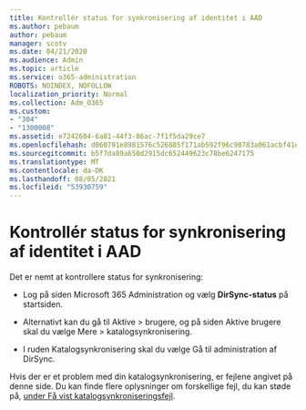 ```yaml
---
title: Kontrollér status for synkronisering af identitet i AAD
ms.author: pebaum
author: pebaum
manager: scotv
ms.date: 04/21/2020
ms.audience: Admin
ms.topic: article
ms.service: o365-administration
ROBOTS: NOINDEX, NOFOLLOW
localization_priority: Normal
ms.collection: Adm_O365
ms.custom:
- "304"
- "1300008"
ms.assetid: e7242604-6a81-44f3-86ac-7f1f5da29ce7
ms.openlocfilehash: d060791e8981576c526885f171ab592f96c98783a061acbf41e659b1f896b8cf
ms.sourcegitcommit: b5f7da89a650d2915dc652449623c78be6247175
ms.translationtype: MT
ms.contentlocale: da-DK
ms.lasthandoff: 08/05/2021
ms.locfileid: "53930759"
---
```

# <a name="check-aad-identity-sync-status"></a>Kontrollér status for synkronisering af identitet i AAD

Det er nemt at kontrollere status for synkronisering:
  
- Log på siden Microsoft 365 Administration og vælg **DirSync-status** på startsiden.

- Alternativt kan du gå til Aktive \> brugere, og på siden Aktive brugere skal du vælge Mere \> katalogsynkronisering.

- I ruden Katalogsynkronisering skal du vælge Gå til administration af DirSync.

Hvis der er et problem med din katalogsynkronisering, er fejlene angivet på denne side. Du kan finde flere oplysninger om forskellige fejl, du kan støde på, [under Få vist katalogsynkroniseringsfejl](https://docs.microsoft.com//office365/enterprise/identify-directory-synchronization-errors).
  